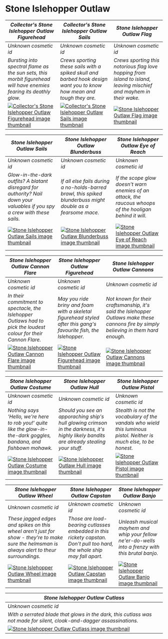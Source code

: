 # Stone Islehopper Outlaw

| *Collector's Stone Islehopper Outlaw Figurehead* | *Collector's Stone Islehopper Outlaw Sails* | *Stone Islehopper Outlaw Flag* |
| ------------------------------------------------ | ------------------------------------------- | ------------------------------ |
| *Unknown cosmetic id* | *Unknown cosmetic id* | *Unknown cosmetic id* |
| *Bursting into spectral flame as the sun sets, this morbit figurehead will have enemies fearing its deathly glow.* | *Crews sporting these sails with a spiked skull and barbed hook design want you to know how mean and tough they are.* | *Crews sporting this notorious flag love hopping from island to island, leaving mischief and mayhem in their wake.* |
| [![*Collector's Stone Islehopper Outlaw Figurehead* image thumbnail](https://cdn.merciasquill.com/images/67035fed8ad30bf0035179c4)](https://seaofthieves.wiki.gg/wiki/Collector's_Stone_Islehopper_Outlaw_Figurehead) | [![*Collector's Stone Islehopper Outlaw Sails* image thumbnail](https://cdn.merciasquill.com/images/67035fed8ad30bf0035179c4)](https://seaofthieves.wiki.gg/wiki/Collector's_Stone_Islehopper_Outlaw_Sails) | [![*Stone Islehopper Outlaw Flag* image thumbnail](https://cdn.merciasquill.com/images/67035fed8ad30bf0035179c4)](https://seaofthieves.wiki.gg/wiki/Stone_Islehopper_Outlaw_Flag) |

| *Stone Islehopper Outlaw Sails* | *Stone Islehopper Outlaw Blunderbuss* | *Stone Islehopper Outlaw Eye of Reach* |
| ------------------------------- | ------------------------------------- | -------------------------------------- |
| *Unknown cosmetic id* | *Unknown cosmetic id* | *Unknown cosmetic id* |
| *Glow-in-the-dark outfits? A blatant disregard for authority? Nail down your valuables if you spy a crew with these sails.* | *If all else fails during a no-holds-barred brawl, this spiked blunderbuss might double as a fearsome mace.* | *If the scope glow doesn't warn enemies of an attack, the raucous whoops of the hooligan behind it will.* |
| [![*Stone Islehopper Outlaw Sails* image thumbnail](https://cdn.merciasquill.com/images/67035fed8ad30bf0035179c4)](https://seaofthieves.wiki.gg/wiki/Stone_Islehopper_Outlaw_Sails) | [![*Stone Islehopper Outlaw Blunderbuss* image thumbnail](https://cdn.merciasquill.com/images/67035fed8ad30bf0035179c4)](https://seaofthieves.wiki.gg/wiki/Stone_Islehopper_Outlaw_Blunderbuss) | [![*Stone Islehopper Outlaw Eye of Reach* image thumbnail](https://cdn.merciasquill.com/images/67035fed8ad30bf0035179c4)](https://seaofthieves.wiki.gg/wiki/Stone_Islehopper_Outlaw_Eye_of_Reach) |

| *Stone Islehopper Outlaw Cannon Flare* | *Stone Islehopper Outlaw Figurehead* | *Stone Islehopper Outlaw Cannons* |
| -------------------------------------- | ------------------------------------ | --------------------------------- |
| *Unknown cosmetic id* | *Unknown cosmetic id* | *Unknown cosmetic id* |
| *In their commitment to spectacle, the Islehopper Outlaws had to pick the loudest colour for their Cannon Flare.* | *May you ride briny and foam with a skeletal figurehead styled after this gang's favourite fish, the Islehopper.* | *Not known for their craftsmanship, it's said the Islehopper Outlaws make these cannons fire by simply believing in them hard enough.* |
| [![*Stone Islehopper Outlaw Cannon Flare* image thumbnail](https://cdn.merciasquill.com/images/67035fed8ad30bf0035179c4)](https://seaofthieves.wiki.gg/wiki/Stone_Islehopper_Outlaw_Cannon_Flare) | [![*Stone Islehopper Outlaw Figurehead* image thumbnail](https://cdn.merciasquill.com/images/67035fed8ad30bf0035179c4)](https://seaofthieves.wiki.gg/wiki/Stone_Islehopper_Outlaw_Figurehead) | [![*Stone Islehopper Outlaw Cannons* image thumbnail](https://cdn.merciasquill.com/images/67035fed8ad30bf0035179c4)](https://seaofthieves.wiki.gg/wiki/Stone_Islehopper_Outlaw_Cannons) |

| *Stone Islehopper Outlaw Costume* | *Stone Islehopper Outlaw Hull* | *Stone Islehopper Outlaw Pistol* |
| --------------------------------- | ------------------------------ | -------------------------------- |
| *Unknown cosmetic id* | *Unknown cosmetic id* | *Unknown cosmetic id* |
| *Nothing says 'Hello, we're here to rob you!' quite like the glow-in-the-dark goggles, bandana, and fishbown mohawk.* | *Should you see an apporaching ship's hull glowing crimson in the darkness, it's highly likely bandits are already stealing your stuff.* | *Stealth is not the vocabulary of the vandals who wield this luminous pistol. Neither is much else, to be honest.* |
| [![*Stone Islehopper Outlaw Costume* image thumbnail](https://cdn.merciasquill.com/images/67035fed8ad30bf0035179c4)](https://seaofthieves.wiki.gg/wiki/Stone_Islehopper_Outlaw_Costume) | [![*Stone Islehopper Outlaw Hull* image thumbnail](https://cdn.merciasquill.com/images/67035fed8ad30bf0035179c4)](https://seaofthieves.wiki.gg/wiki/Stone_Islehopper_Outlaw_Hull) | [![*Stone Islehopper Outlaw Pistol* image thumbnail](https://cdn.merciasquill.com/images/67035fed8ad30bf0035179c4)](https://seaofthieves.wiki.gg/wiki/Stone_Islehopper_Outlaw_Pistol) |

| *Stone Islehopper Outlaw Wheel* | *Stone Islehopper Outlaw Capstan* | *Stone Islehopper Outlaw Banjo* |
| ------------------------------- | --------------------------------- | ------------------------------- |
| *Unknown cosmetic id* | *Unknown cosmetic id* | *Unknown cosmetic id* |
| *These jagged edges and spikes on this wheel aren't just for show - they're to make sure the helmsman is always alert to theur surroundings.* | *Those are load-bearing cutlasses embedded in this rickety capstan. Don't pull too hard, the whole ship may fall apart.* | *Unleash musical mayhem and whip your fellow ne'er-do-wells into a frenzy with this brutal banjo.* |
| [![*Stone Islehopper Outlaw Wheel* image thumbnail](https://cdn.merciasquill.com/images/67035fed8ad30bf0035179c4)](https://seaofthieves.wiki.gg/wiki/Stone_Islehopper_Outlaw_Wheel) | [![*Stone Islehopper Outlaw Capstan* image thumbnail](https://cdn.merciasquill.com/images/67035fed8ad30bf0035179c4)](https://seaofthieves.wiki.gg/wiki/Stone_Islehopper_Outlaw_Capstan) | [![*Stone Islehopper Outlaw Banjo* image thumbnail](https://cdn.merciasquill.com/images/67035fed8ad30bf0035179c4)](https://seaofthieves.wiki.gg/wiki/Stone_Islehopper_Outlaw_Banjo) |

| *Stone Islehopper Outlaw Cutlass* |
| --------------------------------- |
| *Unknown cosmetic id* |
| *With a serrated blade that glows in the dark, this cutlass was not made for silent, cloak-and-dagger assassinations.* |
| [![*Stone Islehopper Outlaw Cutlass* image thumbnail](https://cdn.merciasquill.com/images/67035fed8ad30bf0035179c4)](https://seaofthieves.wiki.gg/wiki/Stone_Islehopper_Outlaw_Cutlass) |
